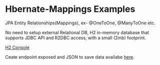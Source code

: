 # Hbernate-Mappings Examples
JPA Entity Relationships(Mappings), ex- @OneToOne, @ManyToOne etc. 

No need to setup external Relational DB, H2 in-memory database that supports JDBC API and R2DBC access, with a small (2mb) footprint.

[H2 Console](http://localhost:8082/h2-console/)

Ceate endpoint exposed and JSON to save data availabe [here](/src/main/resources/static/json/).
